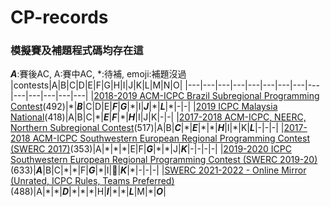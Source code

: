 # CP-records
### 模擬賽及補題程式碼均存在這

***A***:賽後AC, A:賽中AC, \*:待補, emoji:補題沒過
|contests|A|B|C|D|E|F|G|H|I|J|K|L|M|N|O|
|---|---|---|---|---|---|---|---|---|---|---|---|---|---|
|[2018-2019 ACM-ICPC Brazil Subregional Programming Contest](https://codeforces.com/gym/101908)(492)|\*|***B***|C|D|E|***F***|***G***|\*|I|***J***|\*|***L***|\*|-|-|
|[2019 ICPC Malaysia National](https://codeforces.com/gym/102219)(418)|A|B|C|\*|***E***|***F***|\*|***H***|I|J|K|-|-|
|[2017-2018 ACM-ICPC, NEERC, Northern Subregional Contest](https://codeforces.com/gym/101612)(517)|A|B|***C***|\*|***E***|\*|\*|***H***|I|\*|K|***L***|-|-|-|
|[2017-2018 ACM-ICPC Southwestern European Regional Programming Contest (SWERC 2017)](https://codeforces.com/gym/101635)(353)|A|\*|\*|\*|E|F|***G***|\*|\*|J|***K***|-|-|-|-|
|[2019-2020 ICPC Southwestern European Regional Programming Contest (SWERC 2019-20)](https://codeforces.com/gym/102501)(633)|***A***|B|C|\*|\*|F|***G***|\*|I|🖕|***K***|\*|-|-|-|
|[SWERC 2021-2022 - Online Mirror (Unrated, ICPC Rules, Teams Preferred)](https://codeforces.com/contest/1662)(488)|A|\*|\*|***D***|\*|\*|\*|H|***I***|\*|\*|***L***|M|\*|***O***|

